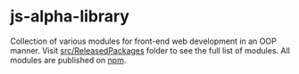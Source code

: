 # js-alpha-library

Collection of various modules for front-end web development in an OOP manner. Visit [src/ReleasedPackages](src/ReleasedPackages) folder to see the full list of modules. All modules are published on [npm](https://www.npmjs.com/search?q=%40drozdik.m).
